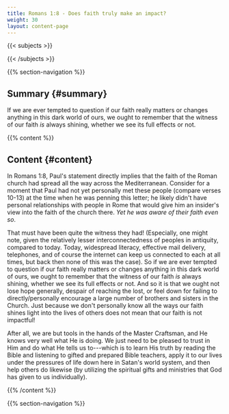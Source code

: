 ```yaml
---
title: Romans 1:8 - Does faith truly make an impact?
weight: 30
layout: content-page
---
```


{{< subjects >}}

{{< /subjects >}}

{{% section-navigation %}}

<!-- ## Video {#video}

{{% video
videoId=""

videoPlaylist=""

slides="https://bibledocs.org/slides/"
%}} -->

## Summary {#summary}

If we are ever tempted to question if our faith really matters or changes anything in this dark world of ours, we ought to remember that the witness of our faith *is* always shining, whether we see its full effects or not. 

<!-- ## Timestamps {#timestamps} -->

{{% content %}}

## Content {#content}

<!-- --- -->

In Romans 1:8, Paul's statement directly implies that the faith of the Roman church had spread all the way across the Mediterranean. Consider for a moment that Paul had not yet personally met these people (compare verses 10-13) at the time when he was penning this letter; he likely didn't have personal relationships with people in Rome that would give him an insider's view into the faith of the church there. *Yet he was aware of their faith even so*.

That must have been quite the witness they had! (Especially, one might note, given the relatively lesser interconnectedness of peoples in antiquity, compared to today. Today, widespread literacy, effective mail delivery, telephones, and of course the internet can keep us connected to each at all times, but back then none of this was the case). So if we are ever tempted to question if our faith really matters or changes anything in this dark world of ours, we ought to remember that the witness of our faith *is* always shining, whether we see its full effects or not. And so it is that we ought not lose hope generally, despair of reaching the lost, or feel down for failing to directly/personally encourage a large number of brothers and sisters in the Church. Just because we don't personally know all the ways our faith shines light into the lives of others does not mean that our faith is not impactful!

After all, we are but tools in the hands of the Master Craftsman, and He knows very well what He is doing. We just need to be pleased to trust in Him and do what He tells us to---which is to learn His truth by reading the Bible and listening to gifted and prepared Bible teachers, apply it to our lives under the pressures of life down here in Satan's world system, and then help others do likewise (by utilizing the spiritual gifts and ministries that God has given to us individually).

{{% /content %}}


<!-- {{% transcript %}}

## Video/audio transcript {#video-audio-transcript}



{{% /transcript %}} -->

{{% section-navigation %}}
